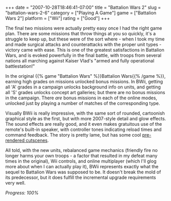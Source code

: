 +++
date = "2007-10-28T18:46:41-07:00"
title = "Battalion Wars 2"
slug = "battalion-wars-2-6"
category = ["Playing A Game"]
game = ["Battalion Wars 2"]
platform = ["Wii"]
rating = ["Good"]
+++

The final two missions were actually pretty easy once I had the right game plan.  There are some missions that throw things at you so quickly, it's a struggle to keep up, but these were of the sort where - when I took my time and made surgical attacks and counterattacks with the proper unit types - victory came with ease.  This is one of the greatest satisfactions in Battalion Wars, and is evoked powerfully in the final battle, with troops from several nations all marching against Kaiser Vlad's "armed and fully operational battlestation!"

In the original {{% game "Battalion Wars" %}}Battalion Wars{{% /game %}}, earning high grades on missions unlocked bonus missions.  In BWii, getting all 'A' grades in a campaign unlocks background info on units, and getting all 'S' grades unlocks concept art galleries; but there are no bonus missions in the campaign.  There <i>are</i> bonus missions in each of the online modes, unlocked just by playing a number of matches of the corresponding type.

Visually BWii is really impressive, with the same sort of rounded, cartoonish graphical style as the first, but with more 2007-style detail and glow effects.  The sound effects are really good, and it even makes gratuitous use of the remote's built-in speaker, with controller tones indicating reload times and command feedback.  The story is pretty lame, but has some cool <a href="http://www.youtube.com/results?search_query=battalion+wars+2+cutscenes">pre-rendered cutscenes</a>.

All told, with the new units, rebalanced game mechanics (friendly fire no longer harms your own troops - a factor that resulted in my defeat many times in the original), Wii controls, and online multiplayer (which I'll glog more about when I can actually play it), BWii represents exactly what the sequel to Battalion Wars was supposed to be.  It doesn't break the mold of its predecessor, but it does fulfill the incremental upgrade requirements very well.

<i>Progress: 100%</i>